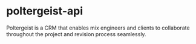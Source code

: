 # poltergeist-api
Poltergeist is a CRM that enables mix engineers and clients to collaborate throughout the project and revision process seamlessly.
